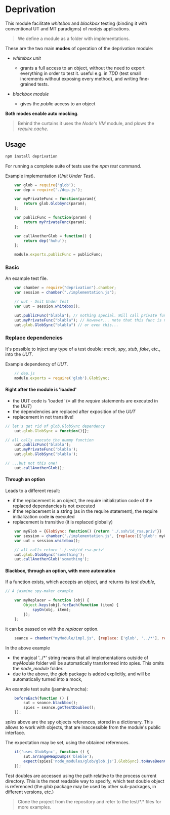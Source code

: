 # Deprivation

This module facilitate *whitebox* and *blackbox* testing (binding it with conventional UT and MT paradigms) of *nodejs* applications.

 > We define a module as a folder with implementations.

These are the two main **modes** of operation of the deprivation module:

- *whitebox unit*
  - grants a full access to an object, without the need to export everything in order to test it.
    useful e.g. in *TDD* (test small increments without exposing every method), and writing fine-grained tests.

- *blackbox module*
  - gives the *public* access to an object

**Both modes enable auto mocking**.

 > Behind the curtains it uses the *Node*'s *VM* module, and plows the *require.cache*.

## Usage

```bash
npm install deprivation
```
For running a complete suite of tests use the *npm test* command.


Example implementation (*Unit Under Test*).

```javascript
    var glob = require('glob');
    var dep = require('./dep.js');

    var myPrivateFunc = function(param){
        return glob.GlobSync(param);
    };

    var publicFunc = function(param) {
        return myPrivateFunc(param);
    };

    var callAnotherGlob = function() {
        return dep('huhu');
    };

    module.exports.publicFunc = publicFunc;
```

### Basic

An example test file.

```javascript
    var chamber = require("deprivation").chamber;
    var session = chamber("./implementation.js");

    // uut - Unit Under Test
    var uut = session.whitebox();

    uut.publicFunc("blabla"); // nothing special. Will call private func, which calls the original glob.GlobSync.
    uut.myPrivateFunc("blabla"); // However... note that this func is not exported, but still accessible in a test!
    uut.glob.GlobSync("blabla") // or even this...
```

### Replace dependencies

It's possible to inject any type of a test double: *mock*, *spy*, *stub*, *fake*, etc., into the *UUT*.


Example dependency of *UUT*.
```javascript
    // dep.js
    module.exports = require('glob').GlobSync;
```



#### Right after the module is 'loaded'

 - the UUT code is 'loaded' (= all the *require* statements are executed in the *UUT*)
 - the dependencies are replaced after exposition of the *UUT*
 - replacement in not transitive!

```javascript
// let's get rid of glob.GlobSync dependency
    uut.glob.GlobSync = function(){};

// all calls execute the dummy function
    uut.publicFunc('blabla');
    uut.myPrivateFunc('blabla');
    uut.glob.GlobSync('blabla');

// ...but not this one!
    uut.callAnotherGlob();

```

#### Through an option

Leads to a different result:
 - if the replacement is an object, the require initialization code of the replaced dependancies is not executed
 - if the replacement is a string (as in the require statement), the require initialization code **is** executed
 - replacement is transitive (it is replaced globally)

```javascript
    var myGlob = {GlobSync: function() {return './.ssh/id_rsa.priv'}}
    var session = chamber('./implementation.js', {replace:[{'glob': myGlob}]});
    var uut = session.whitebox();

    // all calls return './.ssh/id_rsa.priv'
    uut.glob.GlobSync('something');
    uut.callAnotherGlob('something');
```
#### Blackbox, through an option, with more automation

If a function exists, which accepts an object, and returns its *test double*,

```javascript
// A jasmine spy-maker example

    var myReplacer = function (obj) {
        Object.keys(obj).forEach(function (item) {
            spyOn(obj, item);
        });
    };
```
it can be passed on with the *replacer* option.

```javascript
    seance = chamber("myModule/impl.js", {replace: ['glob', '../*'], replacer: myReplacer});
```

In the above example
 - the magical '../\*' string means that all implementations outside of *myModule* folder will be automatically transformed into spies. This omits the *node_module* folder.
 - due to the above, the *glob* package is added explicitly, and will be automatically turned into a mock,

An example test suite (jasmine/mocha):

```javascript
    beforeEach(function () {
        sut = seance.blackbox();
        spies = seance.getTestDoubles();
    });
```
*spies* above are the spy objects references, stored in a dictionary. This allows to work with objects, that are inaccessible from the module's public interface.

The expectation may be set, using the obtained references.

```javascript
    it('uses GlobSync', function () {
        sut.arrangeHeapDumps('bleble');
        expect(spies['node_modules/glob/glob.js'].GlobSync).toHaveBeenCalled();
    });
```

Test doubles are accessed using the path relative to the process current directory. This is the most readable way to specify, which test double object is referenced (the *glob* package may be used by other sub-packages, in different versions, etc.)

 > Clone the project from the repository and refer to the test/\*.\* files for more examples.
